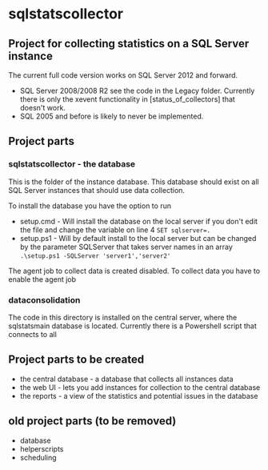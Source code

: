 # sqlstatscollector

## Project for collecting statistics on a SQL Server instance

The current full code version works on SQL Server 2012 and forward.

- SQL Server 2008/2008 R2 see the code in the Legacy folder. Currently there is only the xevent functionality in [status_of_collectors] that doesn't work.
- SQL 2005 and before is likely to never be implemented.

## Project parts

### sqlstatscollector - the database

This is the folder of the instance database. This database should exist on all SQL Server instances that should use data collection.

To install the database you have the option to run

- setup.cmd - Will install the database on the local server if you don't edit the file and change the variable on line 4 ```SET sqlserver=.```
- setup.ps1 - Will by default install to the local server but can be changed by the parameter SQLServer that takes server names in an array ```.\setup.ps1 -SQLServer 'server1','server2'```

The agent job to collect data is created disabled. To collect data you have to enable the agent job

### dataconsolidation

The code in this directory is installed on the central server, where the sqlstatsmain database is located.
Currently there is a Powershell script that connects to all

## Project parts to be created

- the central database - a database that collects all instances data
- the web UI - lets you add instances for collection to the central database
- the reports - a view of the statistics and potential issues in the database

## old project parts (to be removed)

- database
- helperscripts
- scheduling
